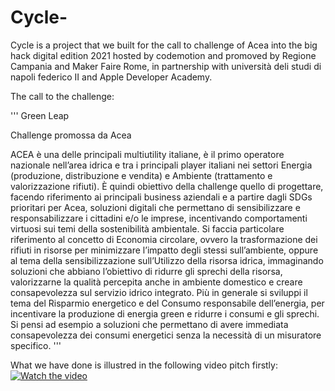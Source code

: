 # Cycle-
Cycle is a project that we built for the call to challenge of Acea into the big hack digital edition 2021 hosted by codemotion and promoved by Regione Campania and Maker Faire Rome, in partnership with università deli studi di napoli federico II and Apple Developer Academy.

The call to the challenge: 

'''
Green Leap

Challenge promossa da Acea

ACEA è una delle principali multiutility italiane, è il primo operatore nazionale nell’area idrica e tra i principali player italiani nei settori Energia (produzione, distribuzione e vendita) e Ambiente (trattamento e valorizzazione rifiuti).
È quindi obiettivo della challenge quello di progettare, facendo riferimento ai principali business aziendali e a partire dagli SDGs prioritari per Acea, soluzioni digitali che permettano di sensibilizzare e responsabilizzare i cittadini e/o le imprese, incentivando comportamenti virtuosi sui temi della sostenibilità ambientale.
Si faccia particolare riferimento al concetto di Economia circolare, ovvero la trasformazione dei rifiuti in risorse per minimizzare l’impatto degli stessi sull’ambiente, oppure al tema della sensibilizzazione sull’Utilizzo della risorsa idrica, immaginando soluzioni che abbiano l’obiettivo di ridurre gli sprechi della risorsa, valorizzarne la qualità percepita anche in ambiente domestico e creare consapevolezza sul servizio idrico integrato.
Più in generale si sviluppi il tema del Risparmio energetico e del Consumo responsabile dell’energia, per incentivare la produzione di energia green e ridurre i consumi e gli sprechi. Si pensi ad esempio a soluzioni che permettano di avere immediata consapevolezza dei consumi energetici senza la necessità di un misuratore specifico.
'''

What we have done is illustred in the following video pitch firstly:
[![Watch the video](https://i.imgur.com/vKb2F1B.png)](https://youtu.be/s64Pj28EPd0)






